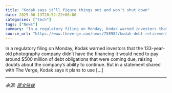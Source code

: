 ```yaml
---
title: "Kodak says it’ll figure things out and won’t shut down"
date: 2025-08-13T20:52:22+08:00
categories: ["tech"]
tags: ["News"]
summary: "In a regulatory filing on Monday, Kodak warned investors that the 133-year-old photography company didn’t have the financing it would need to pay around $500 million of debt obligations that were comi"
source_url: "https://www.theverge.com/news/758982/kodak-debt-retirement-funds"
---
```


In a regulatory filing on Monday, Kodak warned investors that the 133-year-old photography company didn’t have the financing it would need to pay around $500 million of debt obligations that were coming due, raising doubts about the company’s ability to continue. But in a statement shared with The Verge, Kodak says it plans to use [&#8230;]

---

*来源: [原文链接](https://www.theverge.com/news/758982/kodak-debt-retirement-funds)*
